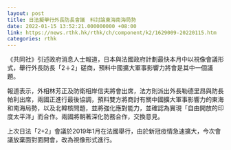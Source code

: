 ```yaml
---
layout: post
title: 日法擬舉行外長防長會議　料討論東海南海局勢
date: 2022-01-15 13:52:21.000000000 +08:00
link: https://news.rthk.hk/rthk/ch/component/k2/1629009-20220115.htm
categories: rthk
---
```


《共同社》引述政府消息人士報道，日本與法國政府計劃最快本月中以視像會議形式，舉行外長防長「2＋2」磋商，預料中國擴大軍事影響力將會是其中一個議題。

報道表示，外相林芳正及防衛相岸信夫將會出席，法方則派出外長勒德里昂與防長帕利出席，兩國正進行最後協調，預料雙方將商討有關中國擴大軍事影響力的東海和南海局勢，以及北韓核問題，並將強化應對能力，並確認為實現「自由開放的印度太平洋」而合作。兩國將朝著深化防務合作，交換意見。

上次日法「2+2」會議於2019年1月在法國舉行，由於新冠疫情急速擴大，今次會議放棄面對面開會，改為視像形式進行。
